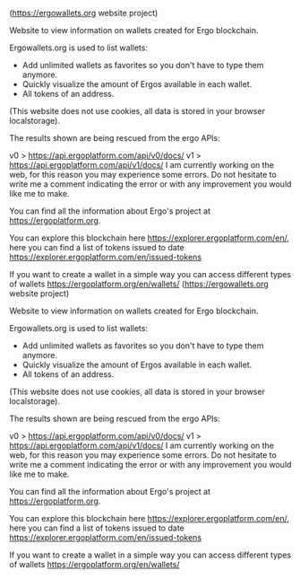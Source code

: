 (https://ergowallets.org website project)

Website to view information on wallets created for Ergo blockchain.

Ergowallets.org is used to list wallets:

- Add unlimited wallets as favorites so you don't have to type them anymore.
- Quickly visualize the amount of Ergos available in each wallet.
- All tokens of an address.

(This website does not use cookies, all data is stored in your browser localstorage).

The results shown are being rescued from the ergo APIs:

v0 > https://api.ergoplatform.com/api/v0/docs/
v1 > https://api.ergoplatform.com/api/v1/docs/
I am currently working on the web, for this reason you may experience some errors. Do not hesitate to write me a comment indicating the error or with any improvement you would like me to make.

You can find all the information about Ergo's project at https://ergoplatform.org.

You can explore this blockchain here https://explorer.ergoplatform.com/en/, here you can find a list of tokens issued to date https://explorer.ergoplatform.com/en/issued-tokens

If you want to create a wallet in a simple way you can access different types of wallets https://ergoplatform.org/en/wallets/
(https://ergowallets.org website project)

Website to view information on wallets created for Ergo blockchain.

Ergowallets.org is used to list wallets:

- Add unlimited wallets as favorites so you don't have to type them anymore.
- Quickly visualize the amount of Ergos available in each wallet.
- All tokens of an address.

(This website does not use cookies, all data is stored in your browser localstorage).

The results shown are being rescued from the ergo APIs:

v0 > https://api.ergoplatform.com/api/v0/docs/
v1 > https://api.ergoplatform.com/api/v1/docs/
I am currently working on the web, for this reason you may experience some errors. Do not hesitate to write me a comment indicating the error or with any improvement you would like me to make.

You can find all the information about Ergo's project at https://ergoplatform.org.

You can explore this blockchain here https://explorer.ergoplatform.com/en/, here you can find a list of tokens issued to date https://explorer.ergoplatform.com/en/issued-tokens

If you want to create a wallet in a simple way you can access different types of wallets https://ergoplatform.org/en/wallets/
